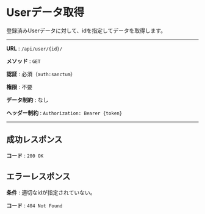 # Userデータ取得

登録済みUserデータに対して、idを指定してデータを取得します。

---

**URL** : `/api/user/{id}/`

**メソッド** : `GET`

**認証** : 必須（`auth:sanctum`）

**権限** : 不要

**データ制約** : なし

**ヘッダー制約** : `Authorization: Bearer {token}`  

---

## 成功レスポンス

**コード** : `200 OK`

## エラーレスポンス

**条件** : 適切なidが指定されていない。

**コード** : `404 Not Found`
